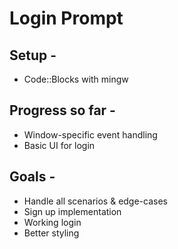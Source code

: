 # Login Prompt 

## Setup -
- Code::Blocks with mingw

## Progress so far - 
- Window-specific event handling
- Basic UI for login

## Goals -
- Handle all scenarios & edge-cases
- Sign up implementation
- Working login
- Better styling
